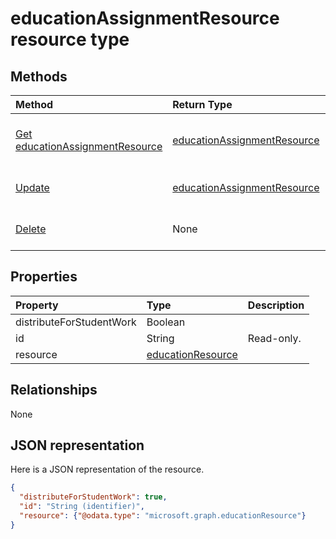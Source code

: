 # educationAssignmentResource resource type




## Methods

| Method		   | Return Type	|Description|
|:---------------|:--------|:----------|
|[Get educationAssignmentResource](../api/educationassignmentresource_get.md) | [educationAssignmentResource](educationassignmentresource.md) |Read properties and relationships of educationAssignmentResource object.|
|[Update](../api/educationassignmentresource_update.md) | [educationAssignmentResource](educationassignmentresource.md)	|Update educationAssignmentResource object. |
|[Delete](../api/educationassignmentresource_delete.md) | None |Delete educationAssignmentResource object. |

## Properties
| Property	   | Type	|Description|
|:---------------|:--------|:----------|
|distributeForStudentWork|Boolean||
|id|String| Read-only.|
|resource|[educationResource](educationresource.md)||

## Relationships
None


## JSON representation

Here is a JSON representation of the resource.

<!-- {
  "blockType": "resource",
  "optionalProperties": [

  ],
  "@odata.type": "microsoft.graph.educationAssignmentResource"
}-->

```json
{
  "distributeForStudentWork": true,
  "id": "String (identifier)",
  "resource": {"@odata.type": "microsoft.graph.educationResource"}
}

```

<!-- uuid: 8fcb5dbc-d5aa-4681-8e31-b001d5168d79
2015-10-25 14:57:30 UTC -->
<!-- {
  "type": "#page.annotation",
  "description": "educationAssignmentResource resource",
  "keywords": "",
  "section": "documentation",
  "tocPath": ""
}-->